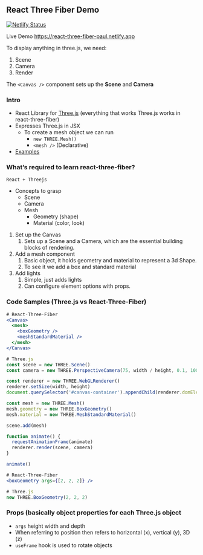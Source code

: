 ## React Three Fiber Demo

[![Netlify Status](https://api.netlify.com/api/v1/badges/d5d811f5-a454-45cb-8aa9-2ec6b96a3df0/deploy-status)](https://app.netlify.com/sites/react-three-fiber-paul/deploys)

Live Demo https://react-three-fiber-paul.netlify.app


To display anything in three.js, we need:
1. Scene
2. Camera
3. Render

The `<Canvas />` component sets up the **Scene** and **Camera**

### Intro

- React Library for [Three.js](https://threejs.org/) (everything that works Three.js works in react-three-fiber)
- Expresses Three.js in JSX
    - To create a mesh object we can run
        - `new THREE.Mesh()`
        - `<mesh />` (Declarative)
- [Examples](https://threejs.org/)

### What’s required to learn react-three-fiber?

`React + Threejs`

- Concepts to grasp
    - Scene
    - Camera
    - Mesh
        - Geometry (shape)
        - Material (color, look)

1. Set up the Canvas
    1. Sets up a Scene and a Camera, which are the essential building blocks of rendering.
2. Add a mesh component
    1. Basic object, it holds geometry and material to represent a 3d Shape.
    2. To see it we add a box and standard material
3. Add lights
    1. Simple, just adds lights
    2. Can configure element options with props.


### Code Samples (Three.js vs React-Three-Fiber)

```jsx
# React-Three-Fiber
<Canvas>
  <mesh>
    <boxGeometry />
    <meshStandardMaterial />
  </mesh>
</Canvas>

# Three.js
const scene = new THREE.Scene()
const camera = new THREE.PerspectiveCamera(75, width / height, 0.1, 1000)

const renderer = new THREE.WebGLRenderer()
renderer.setSize(width, height)
document.querySelector('#canvas-container').appendChild(renderer.domElement)

const mesh = new THREE.Mesh()
mesh.geometry = new THREE.BoxGeometry()
mesh.material = new THREE.MeshStandardMaterial()

scene.add(mesh)

function animate() {
  requestAnimationFrame(animate)
  renderer.render(scene, camera)
}

animate()

# React-Three-Fiber
<boxGeometry args={[2, 2, 2]} />

# Three.js
new THREE.BoxGeometry(2, 2, 2)
```

### Props (basically object properties for each Three.js object
- `args` height width and depth
- When referring to position then refers to horizontal (x), vertical (y), 3D (z)
- `useFrame` hook is used to rotate objects
